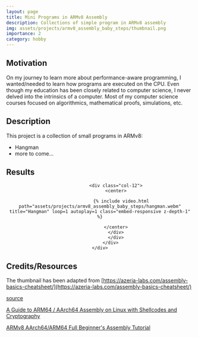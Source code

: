 ```yaml
---
layout: page
title: Mini Programs in ARMv8 Assembly
description: Collections of simple program in ARMv8 assembly
img: assets/projects/armv8_assembly_baby_steps/thumbnail.png
importance: 2
category: hobby
---
```


## Motivation

On my journey to learn more about performance-aware programming, I wanted/needed to learn how programs are executed on the CPU. Even though my education has been closely related to computer science, I never delved into the intrinsics of a computer. Most of my computer science courses focused on algorithmics, mathematical proofs, simulations, etc.  

## Description

This project is a collection of small programs in ARMv8:

* Hangman
* more to come...

## Results

<center>
    <div class="row">
            <div class="col-12">
                <div class="row">

                <div class="col-12">
                <center>

                    {% include video.html path="assets/projects/armv8_assembly_baby_steps/hangman.webm" title="Hangman" loop=1 autoplay=1 class="embed-responsive z-depth-1" %}

                </center>
                </div>
                </div>
            </div>
    </div>
</center>

## Credits/Resources

The thumbnail has been adapted from [https://azeria-labs.com/assembly-basics-cheatsheet/](https://azeria-labs.com/assembly-basics-cheatsheet/)

[source](https://github.com/bolducke/arm_assembly_baby_step)

[A Guide to ARM64 / AArch64 Assembly on Linux with Shellcodes and Cryptography](https://modexp.wordpress.com/2018/10/30/arm64-assembly/)

[ARMv8 AArch64/ARM64 Full Beginner's Assembly Tutorial](https://mariokartwii.com/armv8/)
